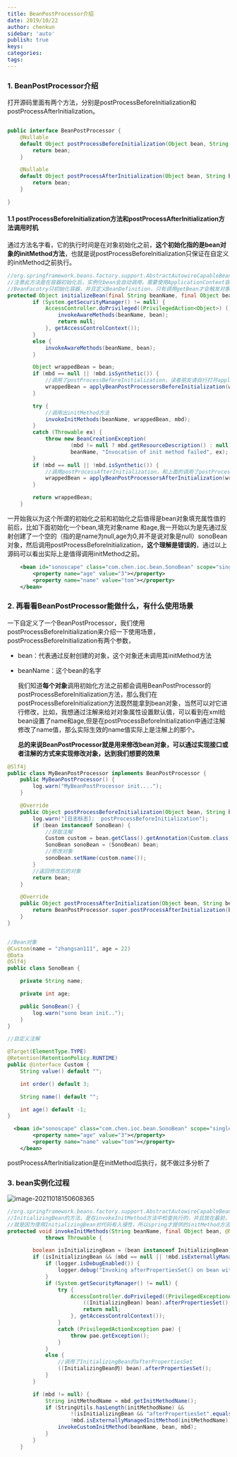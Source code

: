 ```yaml
---
title: BeanPostProcessor介绍
date: 2019/10/22
author: chenkun
sidebar: 'auto'
publish: true
keys:
categories:
tags:
---
```


<!--more-->

### 1. BeanPostProcessor介绍

打开源码里面有两个方法，分别是postProcessBeforeInitialization和postProcessAfterInitialization。

```java

public interface BeanPostProcessor {
	@Nullable
	default Object postProcessBeforeInitialization(Object bean, String beanName) throws BeansException {
		return bean;
	}

	@Nullable
	default Object postProcessAfterInitialization(Object bean, String beanName) throws BeansException {
		return bean;
	}

}
```

#### 1.1 postProcessBeforeInitialization方法和postProcessAfterInitialization方法调用时机

通过方法名字看，它的执行时间是在对象初始化之前，**这个初始化指的是bean对象的initMethod方法**，也就是说postProcessBeforeInitialization只保证在自定义的initMethod之前执行。

```java
//org.springframework.beans.factory.support.AbstractAutowireCapableBeanFactory的initializeBean方法
//注意此方法是在容器初始化后，实例化bean会自动调用，需要使用ApplicationContext容器才会自动初始化bean对象，BeanFacotry容器不会自动初始化对象，
//BeanFacotry只初始化容器，并且定义BeanDefinition，只有调用getBean才会触发对象初始化
protected Object initializeBean(final String beanName, final Object bean, @Nullable RootBeanDefinition mbd) {
		if (System.getSecurityManager() != null) {
			AccessController.doPrivileged((PrivilegedAction<Object>) () -> {
				invokeAwareMethods(beanName, bean);
				return null;
			}, getAccessControlContext());
		}
		else {
			invokeAwareMethods(beanName, bean);
		}

		Object wrappedBean = bean;
		if (mbd == null || !mbd.isSynthetic()) {
            //调用了postProcessBeforeInitialization，读者朋友请自行打开applyBeanPostProcessorsBeforeInitialization跟踪源码，会发现里面调用了BeanPostProcessor的postProcessBeforeInitialization方法
			wrappedBean = applyBeanPostProcessorsBeforeInitialization(wrappedBean, beanName);
		}

		try {
            //调用出initMethod方法
			invokeInitMethods(beanName, wrappedBean, mbd);
		}
		catch (Throwable ex) {
			throw new BeanCreationException(
					(mbd != null ? mbd.getResourceDescription() : null),
					beanName, "Invocation of init method failed", ex);
		}
		if (mbd == null || !mbd.isSynthetic()) {
            //调用postProcessAfterInitialization，和上面的调用了postProcessBeforeInitialization一个道理
			wrappedBean = applyBeanPostProcessorsAfterInitialization(wrappedBean, beanName);
		}

		return wrappedBean;
	}
```

一开始我以为这个所谓的初始化之前和初始化之后值得是bean对象填充属性值的前后，比如下面初始化一个bean,填充对象name 和age,我一开始以为是先通过反射创建了一个空的（指的是name为null,age为0,并不是说对象是null）sonoBean对象，然后调用postProcessBeforeInitialization，**这个理解是错误的**，通过以上源码可以看出实际上是值得调用initMethod之前。

```xml
    <bean id="sonoscape" class="com.chen.ioc.bean.SonoBean" scope="singleton" init-method="init">
        <property name="age" value="3"></property>
        <property name="name" value="tom"></property>
    </bean>
```

### 2. 再看看BeanPostProcessor能做什么，有什么使用场景

一下自定义了一个BeanPostProcessor，我们使用postProcessBeforeInitialization来介绍一下使用场景，postProcessBeforeInitialization有两个参数，

- bean：代表通过反射创建的对象，这个对象还未调用其initMethod方法

- beanName：这个bean的名字

  我们知道**每个对象**调用初始化方法之前都会调用BeanPostProcessor的postProcessBeforeInitialization方法，那么我们在postProcessBeforeInitialization方法既然能拿到bean对象，当然可以对它进行修改，比如，我想通过注解来给对对象属性设置默认值，可以看到在xml给bean设置了name和age,但是在postProcessBeforeInitialization中通过注解修改了name值，那么实际生效的name值实际上是注解上的那个。

  **总的来说BeanPostProcessor就是用来修改bean对象，可以通过实现接口或者注解的方式来实现修改对象，达到我们想要的效果**

```java
@Slf4j
public class MyBeanPostProcessor implements BeanPostProcessor {
    public MyBeanPostProcessor() {
        log.warn("MyBeanPostProcessor init....");
    }

    @Override
    public Object postProcessBeforeInitialization(Object bean, String beanName) throws BeansException {
        log.warn("[日志标志]:  postProcessBeforeInitialization");
        if (bean instanceof SonoBean) {
            //获取注解
            Custom custom = bean.getClass().getAnnotation(Custom.class);
            SonoBean sonoBean = (SonoBean) bean;
            //修改对象
            sonoBean.setName(custom.name());
        }
        //返回修改后的对象
        return bean;
    }

    @Override
    public Object postProcessAfterInitialization(Object bean, String beanName) throws BeansException {
        return BeanPostProcessor.super.postProcessAfterInitialization(bean, beanName);
    }
}
```

```java

//Bean对象
@Custom(name = "zhangsan111", age = 22)
@Data
@Slf4j
public class SonoBean {

    private String name;

    private int age;

    public SonoBean() {
        log.warn("sono bean init..");
    }
}
```

```java
//自定义注解

@Target(ElementType.TYPE)
@Retention(RetentionPolicy.RUNTIME)
public @interface Custom {
    String value() default "";

    int order() default 3;

    String name() default "";

    int age() default -1;
}
```

```xml
  <bean id="sonoscape" class="com.chen.ioc.bean.SonoBean" scope="singleton" init-method="getAge">
        <property name="age" value="3"></property>
        <property name="name" value="tom"></property>
    </bean>
```

postProcessAfterInitialization是在initMethod后执行，就不做过多分析了

### 3. bean实例化过程

![image-20211018150608365](http://afatpig.oss-cn-chengdu.aliyuncs.com/blog/image-20211018150608365.png)

```java
//org.springframework.beans.factory.support.AbstractAutowireCapableBeanFactory.invokeInitMethods   
//InitializingBean的方法，是在invokeInitMethod方法中检查执行的，并且放在最前，所以它的afterPropertiesSet方法是在init-method之前。
//就是因为使用InitializingBean对代码有入侵性，所以spring才提供的initMethod方法，所以实际开发中我们只需要使用init-method指定初始化方法即可，不推荐使用InitializingBean
protected void invokeInitMethods(String beanName, final Object bean, @Nullable RootBeanDefinition mbd)
			throws Throwable {

		boolean isInitializingBean = (bean instanceof InitializingBean);
		if (isInitializingBean && (mbd == null || !mbd.isExternallyManagedInitMethod("afterPropertiesSet"))) {
			if (logger.isDebugEnabled()) {
				logger.debug("Invoking afterPropertiesSet() on bean with name '" + beanName + "'");
			}
			if (System.getSecurityManager() != null) {
				try {
					AccessController.doPrivileged((PrivilegedExceptionAction<Object>) () -> {
						((InitializingBean) bean).afterPropertiesSet();
						return null;
					}, getAccessControlContext());
				}
				catch (PrivilegedActionException pae) {
					throw pae.getException();
				}
			}
			else {
                //调用了InitializingBean的afterPropertiesSet
				((InitializingBean的) bean).afterPropertiesSet();
			}
		}

		if (mbd != null) {
			String initMethodName = mbd.getInitMethodName();
			if (StringUtils.hasLength(initMethodName) &&
					!(isInitializingBean && "afterPropertiesSet".equals(initMethodName)) &&
					!mbd.isExternallyManagedInitMethod(initMethodName)) {
				invokeCustomInitMethod(beanName, bean, mbd);
			}
		}
	}
```

